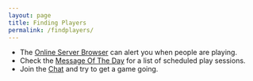 ```yaml
---
layout: page
title: Finding Players
permalink: /findplayers/
---
```


* The [Online Server Browser](http://aims.wasted.ch/tolservers/) can alert you when people are playing.
* Check the [Message Of The Day](/motd) for a list of scheduled play sessions.
* Join the [Chat](http://webchat.freenode.net/?channels=terminal-overload) and try to get a game going.
